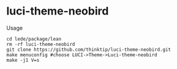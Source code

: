 # luci-theme-neobird

Usage

```
cd lede/package/lean  
rm -rf luci-theme-neobird  
git clone https://github.com/thinktip/luci-theme-neobird.git  
make menuconfig #choose LUCI->Theme->Luci-theme-neobird  
make -j1 V=s
```
